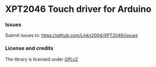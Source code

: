 XPT2046 Touch driver for Arduino
===========================================

### Issues ###
Submit issues to: https://github.com/Links2004/XPT2046/issues

### License and credits ###

The library is licensed under [GPLv2](https://github.com/Links2004/XPT2046/blob/master/LICENSE)
